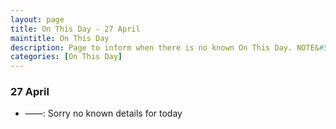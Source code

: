 ```yaml
---
layout: page
title: On This Day - 27 April
maintitle: On This Day
description: Page to inform when there is no known On This Day. NOTE&#58; There may still be comments.
categories: [On This Day]
---
```


### 27 April
* ——: Sorry no known details for today

